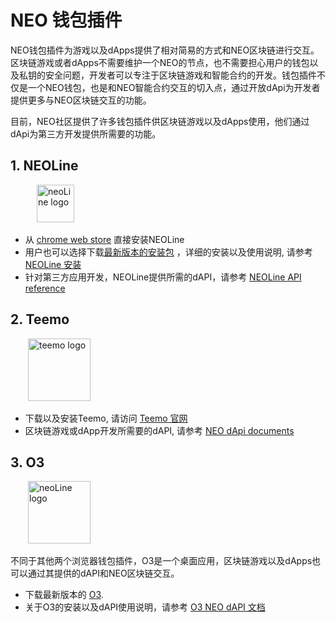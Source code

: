 # NEO 钱包插件
NEO钱包插件为游戏以及dApps提供了相对简易的方式和NEO区块链进行交互。区块链游戏或者dApps不需要维护一个NEO的节点，也不需要担心用户的钱包以及私钥的安全问题，开发者可以专注于区块链游戏和智能合约的开发。钱包插件不仅是一个NEO钱包，也是和NEO智能合约交互的切入点，通过开放dApi为开发者提供更多与NEO区块链交互的功能。

目前，NEO社区提供了许多钱包插件供区块链游戏以及dApps使用，他们通过dApi为第三方开发提供所需要的功能。

## 1. NEOLine
&emsp;&emsp;&emsp;<img src="../images/neoLine-logo.png" alt="neoLine logo" height="60">
* 从 [chrome web store](https://chrome.google.com/webstore/detail/neoline/cphhlgmgameodnhkjdmkpanlelnlohao) 直接安装NEOLine
* 用户也可以选择下载[最新版本的安装包](https://github.com/NeoNextClub/neoline/releases)
，详细的安装以及使用说明, 请参考 [NEOLine 安装](https://github.com/NeoNextClub/neoline/blob/master/install/zh_CN.md)
* 针对第三方应用开发，NEOLine提供所需的dAPI，请参考 [NEOLine API reference](https://github.com/NeoNextClub/neoline/blob/master/api_reference.md)

## 2. Teemo
&emsp;&emsp;<img src="../images/teemo-logo.png" alt="teemo logo" height="100">
* 下载以及安装Teemo, 请访问 [Teemo 官网](https://teemo.nel.group/index.html)
* 区块链游戏或dApp开发所需要的dAPI, 请参考 [NEO dApi documents](https://dapi.nel.group/cn/#neo-dapi)

## 3. O3
&emsp;&emsp;<img src="../images/o3-logo.png" alt="neoLine logo" height="100">

不同于其他两个浏览器钱包插件，O3是一个桌面应用，区块链游戏以及dApps也可以通过其提供的dAPI和NEO区块链交互。
* 下载最新版本的 [O3](https://o3.network/).
* 关于O3的安装以及dAPI使用说明，请参考 [O3 NEO dAPI 文档](https://docs.o3.network/neoDapi/)
